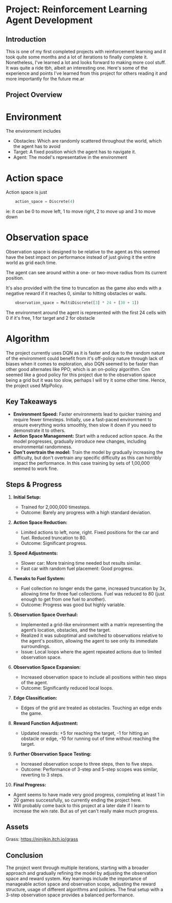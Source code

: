 # Project: Reinforcement Learning Agent Development

## Introduction

This is one of my first completed projects with reinforcement learning and it took quite some months and a lot of iterations to finally complete it. Nonetheless, I've learned a lot and looks forward to making more cool stuff. It was quite a ride tbh, albeit an interesting one. Here's some of the experience and points I've learned from this project for others reading it and more importantly for the future me.ar

## Project Overview

# Environment

The environment includes

- Obstacles: Which are randomly scattered throughout the world, which the agent has to avoid
- Target: A fixed position which the agent has to navigate it.
- Agent: The model's representative in the environment

# Action space

Action space is just

```py
    action_space = Discrete(4)
```

ie: it can be 0 to move left, 1 to move right, 2 to move up and 3 to move down

# Observation space

Observation space is designed to be relative to the agent as this seemed have the best impact on performance instead of just giving it the entire world as grid each time.

The agent can see around within a one- or two-move radius from its current position.

It's also provided with the time to truncation as the game also ends with a negative reward if it reaches 0, similar to hitting obstacles or walls.

```py
    observation_space = MultiDiscrete([3] * 24 + [30 + 1])
```

The environment around the agent is represented with the first 24 cells with 0 if it's free, 1 for target and 2 for obstacle 

# Algorithm

The project currently uses DQN as it is faster and due to the random nature of the environment could benefit from it's off-policy nature through lack of biases when it comes to exploration, also DQN seemed to be faster than other good alternates like PPO; which is an on-policy algorithm. Cnn seemed like a good policy for this project due to the observation space being a grid but it was too slow, perhaps I will try it some other time. Hence, the project used MlpPolicy.

## Key Takeaways

- **Environment Speed:** Faster environments lead to quicker training and require fewer timesteps. Initially, use a fast-paced environment to ensure everything works smoothly, then slow it down if you need to demonstrate it to others.
- **Action Space Management:** Start with a reduced action space. As the model progresses, gradually introduce new changes, including environmental randomness.
- **Don't overtrain the model:** Train the model by gradually increasing the difficulty, but don't overtrain any specific difficulty as this can horribly impact the performance. In this case training by sets of 1,00,000 seemed to work fine.

## Steps & Progress

1. **Initial Setup:**

   - Trained for 2,000,000 timesteps.
   - Outcome: Barely any progress with a high standard deviation.

2. **Action Space Reduction:**

   - Limited actions to left, none, right. Fixed positions for the car and fuel. Reduced truncation to 80.
   - Outcome: Significant progress.

3. **Speed Adjustments:**

   - Slower car: More training time needed but results similar.
   - Fast car with random fuel placement: Good progress.

4. **Tweaks to Fuel System:**

   - Fuel collection no longer ends the game, increased truncation by 3x, allowing time for three fuel collections. Fuel was reduced to 80 (just enough to get from one fuel to another).
   - Outcome: Progress was good but highly variable.

5. **Observation Space Overhaul:**

   - Implemented a grid-like environment with a matrix representing the agent’s location, obstacles, and the target.
   - Realized it was suboptimal and switched to observations relative to the agent's position, allowing the agent to see only its immediate surroundings.
   - Issue: Local loops where the agent repeated actions due to limited observation space.

6. **Observation Space Expansion:**

   - Increased observation space to include all positions within two steps of the agent.
   - Outcome: Significantly reduced local loops.

7. **Edge Classification:**

   - Edges of the grid are treated as obstacles. Touching an edge ends the game.

8. **Reward Function Adjustment:**

   - Updated rewards: +5 for reaching the target, -1 for hitting an obstacle or edge, -10 for running out of time without reaching the target.

9. **Further Observation Space Testing:**

   - Increased observation scope to three steps, then to five steps.
   - Outcome: Performance of 3-step and 5-step scopes was similar, reverting to 3 steps.

10. **Final Progress:**

- Agent seems to have made very good progress, completing at least 1 in 20 games successfully, so currently ending the project here.
- Will probably come back to this project at a later date if I learn to increase the win rate. But as of yet can't really make much progress.

## Assets

Grass: https://ninjikin.itch.io/grass



## Conclusion

The project went through multiple iterations, starting with a broader approach and gradually refining the model by adjusting the observation space and reward system. Key learnings include the importance of manageable action space and observation scope, adjusting the reward structure, usage of different algorithms and policies. The final setup with a 3-step observation space provides a balanced performance.
